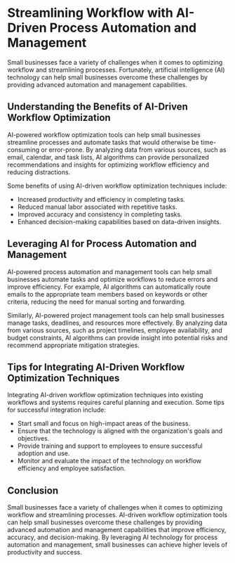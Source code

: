 Streamlining Workflow with AI-Driven Process Automation and Management
================================================================================================================================

Small businesses face a variety of challenges when it comes to optimizing workflow and streamlining processes. Fortunately, artificial intelligence (AI) technology can help small businesses overcome these challenges by providing advanced automation and management capabilities.

Understanding the Benefits of AI-Driven Workflow Optimization
-------------------------------------------------------------

AI-powered workflow optimization tools can help small businesses streamline processes and automate tasks that would otherwise be time-consuming or error-prone. By analyzing data from various sources, such as email, calendar, and task lists, AI algorithms can provide personalized recommendations and insights for optimizing workflow efficiency and reducing distractions.

Some benefits of using AI-driven workflow optimization techniques include:

* Increased productivity and efficiency in completing tasks.
* Reduced manual labor associated with repetitive tasks.
* Improved accuracy and consistency in completing tasks.
* Enhanced decision-making capabilities based on data-driven insights.

Leveraging AI for Process Automation and Management
---------------------------------------------------

AI-powered process automation and management tools can help small businesses automate tasks and optimize workflows to reduce errors and improve efficiency. For example, AI algorithms can automatically route emails to the appropriate team members based on keywords or other criteria, reducing the need for manual sorting and forwarding.

Similarly, AI-powered project management tools can help small businesses manage tasks, deadlines, and resources more effectively. By analyzing data from various sources, such as project timelines, employee availability, and budget constraints, AI algorithms can provide insight into potential risks and recommend appropriate mitigation strategies.

Tips for Integrating AI-Driven Workflow Optimization Techniques
---------------------------------------------------------------

Integrating AI-driven workflow optimization techniques into existing workflows and systems requires careful planning and execution. Some tips for successful integration include:

* Start small and focus on high-impact areas of the business.
* Ensure that the technology is aligned with the organization's goals and objectives.
* Provide training and support to employees to ensure successful adoption and use.
* Monitor and evaluate the impact of the technology on workflow efficiency and employee satisfaction.

Conclusion
----------

Small businesses face a variety of challenges when it comes to optimizing workflow and streamlining processes. AI-driven workflow optimization tools can help small businesses overcome these challenges by providing advanced automation and management capabilities that improve efficiency, accuracy, and decision-making. By leveraging AI technology for process automation and management, small businesses can achieve higher levels of productivity and success.


